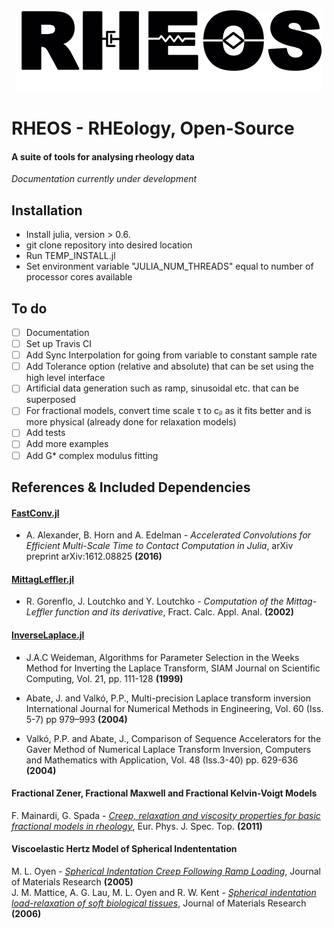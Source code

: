 <a name="logo"/>
<div align="center">
<img src="docs/Logo.png" height="130"></img>
</a>
</div>

# RHEOS - RHEology, Open-Source
#### A suite of tools for analysing rheology data

*Documentation currently under development*

## Installation

- Install julia, version > 0.6.
- git clone repository into desired location
- Run TEMP_INSTALL.jl
- Set environment variable "JULIA_NUM_THREADS" equal to number of processor cores available

## To do

- [ ] Documentation
- [ ] Set up Travis CI
- [ ] Add Sync Interpolation for going from variable to constant sample rate
- [ ] Add Tolerance option (relative and absolute) that can be set using the high level interface
- [ ] Artificial data generation such as ramp, sinusoidal etc. that can be superposed
- [ ] For fractional models, convert time scale τ to cᵦ as it fits better and is more physical (already done for relaxation models)
- [ ] Add tests
- [ ] Add more examples
- [ ] Add G* complex modulus fitting

## References & Included Dependencies
#### [FastConv.jl](https://github.com/aamini/FastConv.jl)
+ A. Alexander, B. Horn and A. Edelman - *Accelerated Convolutions for Efficient Multi-Scale Time to Contact Computation in Julia*, arXiv preprint arXiv:1612.08825 **(2016)**

#### [MittagLeffler.jl](https://github.com/jlapeyre/MittagLeffler.jl)
+ R. Gorenflo, J. Loutchko and Y. Loutchko - *Computation of the Mittag-Leffler function and its derivative*,  Fract. Calc. Appl. Anal. **(2002)**

#### [InverseLaplace.jl](https://github.com/jlapeyre/InverseLaplace.jl)
+ J.A.C Weideman, Algorithms for Parameter Selection in the Weeks Method for Inverting the Laplace Transform, SIAM Journal on Scientific Computing, Vol. 21, pp. 111-128 **(1999)**

+ Abate, J. and Valkó, P.P., Multi-precision Laplace transform inversion International Journal for Numerical Methods in Engineering, Vol. 60 (Iss. 5-7) pp 979–993 **(2004)**

+ Valkó, P.P. and Abate, J., Comparison of Sequence Accelerators for the Gaver Method of Numerical Laplace Transform Inversion, Computers and Mathematics with Application, Vol. 48 (Iss.3-40) pp. 629-636 **(2004)**

#### Fractional Zener, Fractional Maxwell and Fractional Kelvin-Voigt Models
F. Mainardi, G. Spada - [*Creep, relaxation and viscosity properties for basic fractional models in rheology*](https://doi.org/10.1140/epjst/e2011-01387-1), Eur. Phys. J. Spec. Top. **(2011)**

#### Viscoelastic Hertz Model of Spherical Indententation
M. L. Oyen - [*Spherical Indentation Creep Following Ramp Loading*](https://doi.org/10.1557/JMR.2005.0259), Journal of Materials Research **(2005)**  
J. M. Mattice, A. G. Lau, M. L. Oyen and R. W. Kent - [*Spherical indentation load-relaxation of soft biological tissues*](https://doi.org/10.1557/jmr.2006.0243), Journal of Materials Research **(2006)**
